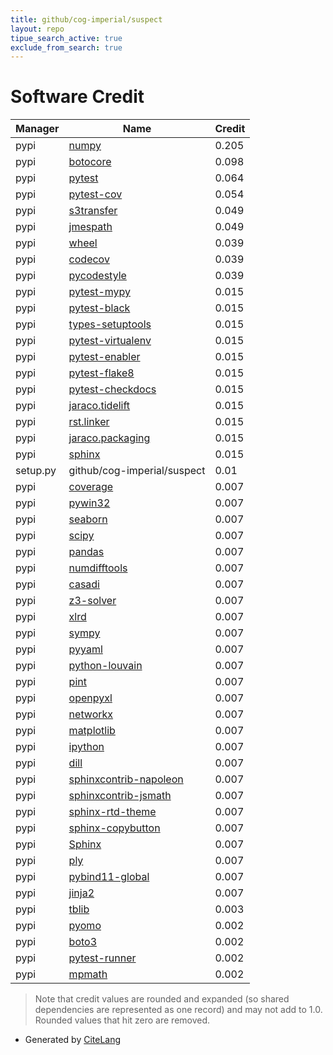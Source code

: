 ```yaml
---
title: github/cog-imperial/suspect
layout: repo
tipue_search_active: true
exclude_from_search: true
---
```

# Software Credit

|Manager|Name|Credit|
|-------|----|------|
|pypi|[numpy](https://www.numpy.org)|0.205|
|pypi|[botocore](https://pypi.org/project/botocore)|0.098|
|pypi|[pytest](https://docs.pytest.org/en/latest/)|0.064|
|pypi|[pytest-cov](https://pypi.org/project/pytest-cov)|0.054|
|pypi|[s3transfer](https://pypi.org/project/s3transfer)|0.049|
|pypi|[jmespath](https://pypi.org/project/jmespath)|0.049|
|pypi|[wheel](https://pypi.org/project/wheel)|0.039|
|pypi|[codecov](https://pypi.org/project/codecov)|0.039|
|pypi|[pycodestyle](https://pypi.org/project/pycodestyle)|0.039|
|pypi|[pytest-mypy](https://pypi.org/project/pytest-mypy)|0.015|
|pypi|[pytest-black](https://pypi.org/project/pytest-black)|0.015|
|pypi|[types-setuptools](https://pypi.org/project/types-setuptools)|0.015|
|pypi|[pytest-virtualenv](https://pypi.org/project/pytest-virtualenv)|0.015|
|pypi|[pytest-enabler](https://pypi.org/project/pytest-enabler)|0.015|
|pypi|[pytest-flake8](https://pypi.org/project/pytest-flake8)|0.015|
|pypi|[pytest-checkdocs](https://pypi.org/project/pytest-checkdocs)|0.015|
|pypi|[jaraco.tidelift](https://pypi.org/project/jaraco.tidelift)|0.015|
|pypi|[rst.linker](https://pypi.org/project/rst.linker)|0.015|
|pypi|[jaraco.packaging](https://pypi.org/project/jaraco.packaging)|0.015|
|pypi|[sphinx](https://pypi.org/project/sphinx)|0.015|
|setup.py|github/cog-imperial/suspect|0.01|
|pypi|[coverage](https://pypi.org/project/coverage)|0.007|
|pypi|[pywin32](https://pypi.org/project/pywin32)|0.007|
|pypi|[seaborn](https://pypi.org/project/seaborn)|0.007|
|pypi|[scipy](https://pypi.org/project/scipy)|0.007|
|pypi|[pandas](https://pypi.org/project/pandas)|0.007|
|pypi|[numdifftools](https://pypi.org/project/numdifftools)|0.007|
|pypi|[casadi](https://pypi.org/project/casadi)|0.007|
|pypi|[z3-solver](https://pypi.org/project/z3-solver)|0.007|
|pypi|[xlrd](https://pypi.org/project/xlrd)|0.007|
|pypi|[sympy](https://pypi.org/project/sympy)|0.007|
|pypi|[pyyaml](https://pypi.org/project/pyyaml)|0.007|
|pypi|[python-louvain](https://pypi.org/project/python-louvain)|0.007|
|pypi|[pint](https://pypi.org/project/pint)|0.007|
|pypi|[openpyxl](https://pypi.org/project/openpyxl)|0.007|
|pypi|[networkx](https://pypi.org/project/networkx)|0.007|
|pypi|[matplotlib](https://pypi.org/project/matplotlib)|0.007|
|pypi|[ipython](https://pypi.org/project/ipython)|0.007|
|pypi|[dill](https://pypi.org/project/dill)|0.007|
|pypi|[sphinxcontrib-napoleon](https://pypi.org/project/sphinxcontrib-napoleon)|0.007|
|pypi|[sphinxcontrib-jsmath](https://pypi.org/project/sphinxcontrib-jsmath)|0.007|
|pypi|[sphinx-rtd-theme](https://pypi.org/project/sphinx-rtd-theme)|0.007|
|pypi|[sphinx-copybutton](https://pypi.org/project/sphinx-copybutton)|0.007|
|pypi|[Sphinx](https://pypi.org/project/Sphinx)|0.007|
|pypi|[ply](https://pypi.org/project/ply)|0.007|
|pypi|[pybind11-global](https://pypi.org/project/pybind11-global)|0.007|
|pypi|[jinja2](https://pypi.org/project/jinja2)|0.007|
|pypi|[tblib](https://pypi.org/project/tblib)|0.003|
|pypi|[pyomo](http://pyomo.org)|0.002|
|pypi|[boto3](https://github.com/boto/boto3)|0.002|
|pypi|[pytest-runner](https://github.com/pytest-dev/pytest-runner/)|0.002|
|pypi|[mpmath](http://mpmath.org/)|0.002|


> Note that credit values are rounded and expanded (so shared dependencies are represented as one record) and may not add to 1.0. Rounded values that hit zero are removed.


- Generated by [CiteLang](https://github.com/vsoch/citelang)
